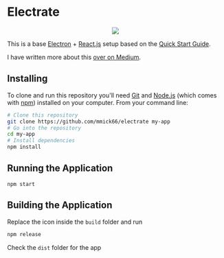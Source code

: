 # Electrate

<p align="center"> 
  <img src="https://github.com/mmick66/electrate/blob/master/Logo.png">
</p>

This is a base [Electron](https://electronjs.org/) + [React.js](https://reactjs.org/) setup based on the [Quick Start Guide](http://electron.atom.io/docs/tutorial/quick-start).

I have written more about this [over on Medium](https://medium.com/@michael.m/creating-an-electron-and-react-template-5173d086549a).

## Installing

To clone and run this repository you'll need [Git](https://git-scm.com) and [Node.js](https://nodejs.org/en/download/) (which comes with [npm](http://npmjs.com)) installed on your computer. From your command line:

```bash
# Clone this repository
git clone https://github.com/mmick66/electrate my-app
# Go into the repository
cd my-app
# Install dependencies
npm install
```

## Running the Application

```
npm start
```

## Building the Application

Replace the icon inside the `build` folder and run

```bash
npm release
```

Check the `dist` folder for the app

